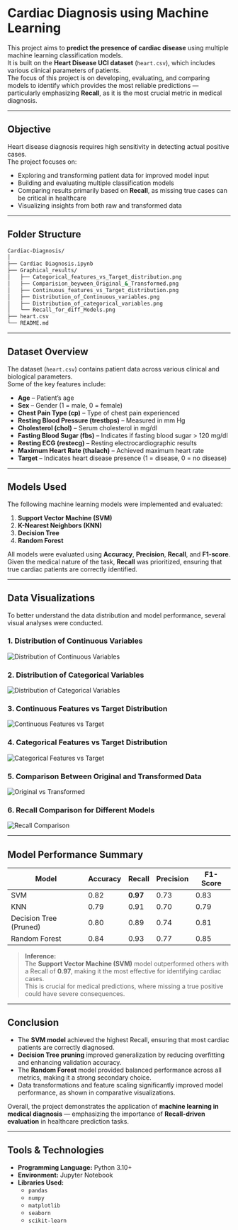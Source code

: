 #  Cardiac Diagnosis using Machine Learning

This project aims to **predict the presence of cardiac disease** using multiple machine learning classification models.  
It is built on the **Heart Disease UCI dataset** (`heart.csv`), which includes various clinical parameters of patients.  
The focus of this project is on developing, evaluating, and comparing models to identify which provides the most reliable predictions — particularly emphasizing **Recall**, as it is the most crucial metric in medical diagnosis.

---

##  Objective

Heart disease diagnosis requires high sensitivity in detecting actual positive cases.  
The project focuses on:
- Exploring and transforming patient data for improved model input  
- Building and evaluating multiple classification models  
- Comparing results primarily based on **Recall**, as missing true cases can be critical in healthcare  
- Visualizing insights from both raw and transformed data  

---
##  Folder Structure

```bash
Cardiac-Diagnosis/
│
├── Cardiac Diagnosis.ipynb
├── Graphical_results/
│   ├── Categorical_features_vs_Target_distribution.png
│   ├── Comparision_beyween_Original_&_Transformed.png
│   ├── Continuous_features_vs_Target_distribution.png
│   ├── Distribution_of_Continuous_variables.png
│   ├── Distribution_of_categorical_variables.png
│   └── Recall_for_diff_Models.png
├── heart.csv
└── README.md
```
---
##  Dataset Overview

The dataset (`heart.csv`) contains patient data across various clinical and biological parameters.  
Some of the key features include:

- **Age** – Patient’s age  
- **Sex** – Gender (1 = male, 0 = female)  
- **Chest Pain Type (cp)** – Type of chest pain experienced  
- **Resting Blood Pressure (trestbps)** – Measured in mm Hg  
- **Cholesterol (chol)** – Serum cholesterol in mg/dl  
- **Fasting Blood Sugar (fbs)** – Indicates if fasting blood sugar > 120 mg/dl  
- **Resting ECG (restecg)** – Resting electrocardiographic results  
- **Maximum Heart Rate (thalach)** – Achieved maximum heart rate  
- **Target** – Indicates heart disease presence (1 = disease, 0 = no disease)

---

##  Models Used

The following machine learning models were implemented and evaluated:

1. **Support Vector Machine (SVM)**  
2. **K-Nearest Neighbors (KNN)**  
3. **Decision Tree**  
4. **Random Forest**

All models were evaluated using **Accuracy**, **Precision**, **Recall**, and **F1-score**.  
Given the medical nature of the task, **Recall** was prioritized, ensuring that true cardiac patients are correctly identified.

---

##  Data Visualizations

To better understand the data distribution and model performance, several visual analyses were conducted.

### 1. Distribution of Continuous Variables
![Distribution of Continuous Variables](./Graphical_results/Distribution_of_Continuous_variables.png)

### 2. Distribution of Categorical Variables
![Distribution of Categorical Variables](./Graphical_results/Distribution_of_categorical_variables.png)

### 3. Continuous Features vs Target Distribution
![Continuous Features vs Target](./Graphical_results/Continuous_features_vs_Target_distribution.png)

### 4. Categorical Features vs Target Distribution
![Categorical Features vs Target](./Graphical_results/Categorical_features_vs_Target_distribution.png)

### 5. Comparison Between Original and Transformed Data
![Original vs Transformed](./Graphical_results/Comparision_beyween_Original_&_Transformed.png)

### 6. Recall Comparison for Different Models
![Recall Comparison](./Graphical_results/Recall_for_diff_Models.png)

---

##  Model Performance Summary

| Model                  | Accuracy | Recall | Precision | F1-Score |
|------------------------|-----------|---------|------------|-----------|
| SVM                    | 0.82      | **0.97** | 0.73       | 0.83      |
| KNN                    | 0.79      | 0.91     | 0.70       | 0.79      |
| Decision Tree (Pruned) | 0.80      | 0.89     | 0.74       | 0.81      |
| Random Forest          | 0.84      | 0.93     | 0.77       | 0.85      |

> **Inference:**  
> The **Support Vector Machine (SVM)** model outperformed others with a Recall of **0.97**, making it the most effective for identifying cardiac cases.  
> This is crucial for medical predictions, where missing a true positive could have severe consequences.

---

##  Conclusion

- The **SVM model** achieved the highest Recall, ensuring that most cardiac patients are correctly diagnosed.  
- **Decision Tree pruning** improved generalization by reducing overfitting and enhancing validation accuracy.  
- The **Random Forest** model provided balanced performance across all metrics, making it a strong secondary choice.  
- Data transformations and feature scaling significantly improved model performance, as shown in comparative visualizations.

Overall, the project demonstrates the application of **machine learning in medical diagnosis** — emphasizing the importance of **Recall-driven evaluation** in healthcare prediction tasks.

---

##  Tools & Technologies

- **Programming Language:** Python 3.10+  
- **Environment:** Jupyter Notebook  
- **Libraries Used:**
  - `pandas`
  - `numpy`
  - `matplotlib`
  - `seaborn`
  - `scikit-learn`



